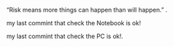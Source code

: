 “Risk means more things can happen than will happen.”
.

my last commint that check the Notebook is ok!


my last commint that check the PC is ok!.